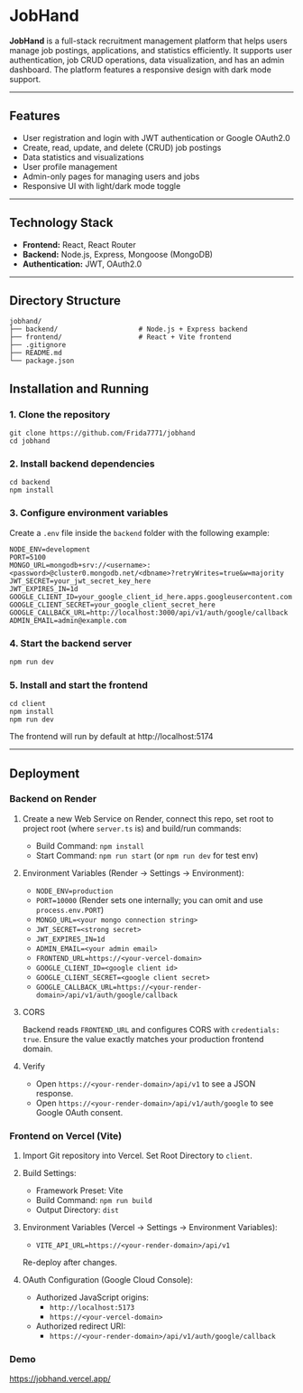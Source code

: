 # JobHand

**JobHand** is a full-stack recruitment management platform that helps users manage job postings, applications, and statistics efficiently. It supports user authentication, job CRUD operations, data visualization, and has an admin dashboard. The platform features a responsive design with dark mode support.

---

## Features

- User registration and login with JWT authentication or Google OAuth2.0
- Create, read, update, and delete (CRUD) job postings  
- Data statistics and visualizations  
- User profile management  
- Admin-only pages for managing users and jobs  
- Responsive UI with light/dark mode toggle  

---

## Technology Stack

- **Frontend:** React, React Router
- **Backend:** Node.js, Express, Mongoose (MongoDB)  
- **Authentication:** JWT, OAuth2.0 


---

## Directory Structure

```plaintext
jobhand/
├── backend/                    # Node.js + Express backend
├── frontend/                   # React + Vite frontend
├── .gitignore
├── README.md
└── package.json

```
## Installation and Running

### 1. Clone the repository

```
git clone https://github.com/Frida7771/jobhand
cd jobhand
```
### 2. Install backend dependencies

```
cd backend
npm install
```

### 3. Configure environment variables

Create a `.env` file inside the `backend` folder with the following example:

```env
NODE_ENV=development
PORT=5100
MONGO_URL=mongodb+srv://<username>:<password>@cluster0.mongodb.net/<dbname>?retryWrites=true&w=majority
JWT_SECRET=your_jwt_secret_key_here
JWT_EXPIRES_IN=1d
GOOGLE_CLIENT_ID=your_google_client_id_here.apps.googleusercontent.com
GOOGLE_CLIENT_SECRET=your_google_client_secret_here
GOOGLE_CALLBACK_URL=http://localhost:3000/api/v1/auth/google/callback
ADMIN_EMAIL=admin@example.com

```

### 4. Start the backend server

```bash
npm run dev
```
### 5. Install and start the frontend

```
cd client
npm install
npm run dev
```

The frontend will run by default at http://localhost:5174

---

## Deployment

### Backend on Render

1. Create a new Web Service on Render, connect this repo, set root to project root (where `server.ts` is) and build/run commands:

   - Build Command: `npm install`
   - Start Command: `npm run start` (or `npm run dev` for test env)

2. Environment Variables (Render → Settings → Environment):

   - `NODE_ENV=production`
   - `PORT=10000` (Render sets one internally; you can omit and use `process.env.PORT`)
   - `MONGO_URL=<your mongo connection string>`
   - `JWT_SECRET=<strong secret>`
   - `JWT_EXPIRES_IN=1d`
   - `ADMIN_EMAIL=<your admin email>`
   - `FRONTEND_URL=https://<your-vercel-domain>`
   - `GOOGLE_CLIENT_ID=<google client id>`
   - `GOOGLE_CLIENT_SECRET=<google client secret>`
   - `GOOGLE_CALLBACK_URL=https://<your-render-domain>/api/v1/auth/google/callback`

3. CORS

   Backend reads `FRONTEND_URL` and configures CORS with `credentials: true`. Ensure the value exactly matches your production frontend domain.

4. Verify

   - Open `https://<your-render-domain>/api/v1` to see a JSON response.
   - Open `https://<your-render-domain>/api/v1/auth/google` to see Google OAuth consent.

### Frontend on Vercel (Vite)

1. Import Git repository into Vercel. Set Root Directory to `client`.

2. Build Settings:

   - Framework Preset: Vite
   - Build Command: `npm run build`
   - Output Directory: `dist`

3. Environment Variables (Vercel → Settings → Environment Variables):

   - `VITE_API_URL=https://<your-render-domain>/api/v1`

   Re-deploy after changes.

4. OAuth Configuration (Google Cloud Console):

   - Authorized JavaScript origins:
     - `http://localhost:5173`
     - `https://<your-vercel-domain>`
   - Authorized redirect URI:
     - `https://<your-render-domain>/api/v1/auth/google/callback`

### Demo
https://jobhand.vercel.app/

